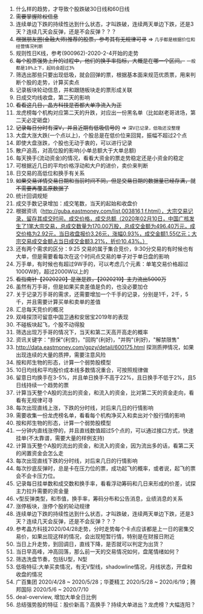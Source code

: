 1. 什么样的趋势，才导致个股跌破30日线和60日线
2. ~~需要掌握除权信息~~
3. 连续单边下跌的持续性达到什么状态，才叫跌破，连续两天单边下跌，还是3天？连续几天会反弹，还是不会反弹？？？
4. ~~根据朋友圈(金融大师)推荐的股票，参考其有无规律可寻~~ => `几乎都是根据价位和经营情况判断`
5. 规则性日K线，参考(900962)-2020-2-4开始的走势
6. ~~每个股票强势上升的过程中，他们的换手率指标，大概是在哪一个区间。~~ `一般都是10%上下，起码会超过3%`
7. 筛选出那些只要出现低吸，就会回弹的票，根据基本面来规范优质票，用来判断个股的走势，计算买卖点
9. 记录板块轮动信息，并和跟随板块走的票形成关联
10. 日成交均线收盘，第二天的影响
11. ~~看看这几日，晶方科技是否都大单净流入为正~~
13. 龙虎榜每个机构对应第二天的升跌，对应出一份黑名单（比如赵老哥进场，第二天必定砸盘）
15. ~~记录每日分时有深V，并且近期有低吸信号的~~ => `深V已记录，低吸还没整理`
16. 大盘大涨大跌(一个点以上)，个股总是在低价位来回晃，振幅不超过2个点
17. 即使大盘涨跌，个股也无动于衷的，可以进行记录
18. 散户追高，对高位股的影响(小单总额大于大单总额)
19. 每天换手(流动资金)的情况，看看大资金的票走势稳定还是小资金的稳定
20. 可根据近几日的平均价格浮动和大户的进价，卖价来判断
21. 日交易的高低位和换手有关系
22. ~~如果交易详情交易日期和当前时间不同，但是交易日期的数据量已经存满，就不需要再覆盖原数据了~~
24. 统计回调规矩
25. 成交手数记录增加：成交笔数，当天的起始和收盘价
26. 根据资讯（http://guba.eastmoney.com/list,003816,1,f.html），大宗交易记录，留存其成交时间，成交价格，成交总额（2020年02月10日，中国广核发生了1笔大宗交易，总成交数量为170.00万股，总成交金额为496.40万元，成交价格为2.92元，当日收盘报价3.26元，涨幅0.93%，成交金额1.55亿元；大宗交易成交金额占当日成交金额3.21%，折价10.43%。）
27. 还有两个需求的区分：9:25 交易的属于集合竞价，9:30分交易的有时候也有大单，但是需要看每次在这个时间点交易的单子对于单日盘的影响
28. 万手单，有时候也有超过9W手的，可以考虑几个元素：单笔交易价格超过1000W的，超过2000W以上的
29. ~~看指南针【2020220】是涨是跌，【2020219】主力流出5000万~~
20. 虽然有万手哥，但是如果买卖差值是负的，也没必要加仓
21. 关于记录万手哥的需求，还需要增加一个千手的记录，分别是1千，2千，5千，并且需要计算买单和卖单的差值
22. 汇总每天竞价的概况
23. 双峰探顶可留意中国卫通和安居宝2019年的表现
24. 不碰板块起飞，个股不动得股
25. 筛选出现万手哥的情况下，当天和第二天高开高走的概率
26. 资讯关键字："担保"(利空)，"回购"(利好)，"并购"(利好)，"解禁限售"
27. http://data.eastmoney.com/gpzy/detail/600175.html 探测质押情况，如果出现连续的大量的质押，需要注意风险
28. 按和邦生物的形态，计算一个弱势股模型
29. 10日均线和平均股价成本线多数情况重合，可按照规律做
30. 留意日均换手在3-5%，并且单日换手不高于22%，且日换手不低于2%，且5日线持续一个趋势的票
31. 计算当天整个A股的流出的资金，和流入的资金，比对第二天的资金走向，看看有无规律可寻
32. 每次出现直线上涨，下跌的分时线，对后来几日的行情影响
33. 需要收集一份龙虎榜名单，看看每个机构净买入和卖出对个股行情的影响
26. 按和邦生物的形态，计算一个弱势股模型
27. 一分钟内直线涨停的，并且直线数值超过5个点的，可以通过接口方式，快速挂单(不太靠谱，需要大量的样例支持)
31. 计算当天整个A股的流出的资金，和流入的资金，因为流出多的话，看第二天的闲置资金会怎么走
33. 每次出现直线下跌的分时线，对后来几日的行情影响
34. 每次抄底反弹时，总是卡在压力位的票，成功起飞的概率，或者说，起飞的票会不会卡压力位。
35. 记录每日挂单数和成交数和换手率，看看浮动筹码和几日来形成的价差，试探主力拉升需要的资金量
36. v型反弹类型，和市值，换手率，筹码分布和公告消息，业绩消息的关系
37. 涨停板块，涨停个股的轮动规律
39. 连续单边下跌的持续性达到什么状态，才叫跌破，连续两天单边下跌，还是3天？连续几天会反弹，还是不会反弹？？？
40. 参考晶方科技2020/04/28走势，分时走势每个卡点应该都是上一日的密集交易价，如果出现这样的情况，会出现短暂行情，特别是在财报日附近
41. 当日上升走势，到回调日，直线下降，是否就可以判定为出货？
42. 当日早高峰，冲高回落，那么前一天的交易情况如何，盘尾情绪如何？
43. 筛选洗盘节奏，包括U型，N型
44. 低吸特征:大单买卖情况，有无V型线，shadowline情况，月线状态，开盘和收盘的情况
45. 广百集团 2020/4/28 ~ 2020/5/28；华菱精工 2020/5/28 ~ 2020/6/19；腾邦国际 2020/5/6 ~ 2020/7/10
46. deal-overview, 增加大单全日比例
47. 总结强势股的特征：股价新高？高换手？持续大单进出？龙虎榜？大幅连阳？
